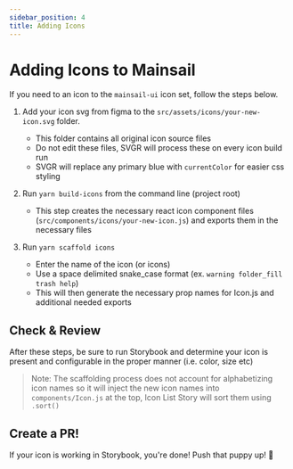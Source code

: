 ```yaml
---
sidebar_position: 4
title: Adding Icons
---
```


# Adding Icons to Mainsail

If you need to an icon to the `mainsail-ui` icon set, follow the steps below.

1.  Add your icon svg from figma to the `src/assets/icons/your-new-icon.svg` folder.
    -   This folder contains all original icon source files
    -   Do not edit these files, SVGR will process these on every icon build run
    -   SVGR will replace any primary blue with `currentColor` for easier css styling
2.  Run `yarn build-icons` from the command line (project root)

    -   This step creates the necessary react icon component files (`src/components/icons/your-new-icon.js`) and exports them in the necessary files

3.  Run `yarn scaffold icons`
    -   Enter the name of the icon (or icons)
    -   Use a space delimited snake_case format (ex. `warning folder_fill trash help`)
    -   This will then generate the necessary prop names for Icon.js and additional needed exports

## Check & Review

After these steps, be sure to run Storybook and determine your icon is present and configurable in the proper manner (i.e. color, size etc)

> Note: The scaffolding process does not account for alphabetizing icon names so it will inject the new icon names into `components/Icon.js` at the top, Icon List Story will sort them using `.sort()`

## Create a PR!

If your icon is working in Storybook, you're done! Push that puppy up! 🚀
